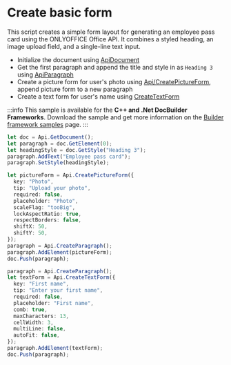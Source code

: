 # Create basic form

This script creates a simple form layout for generating an employee pass card using the ONLYOFFICE Office API. It combines a styled heading, an image upload field, and a single-line text input.

- Initialize the document using [ApiDocument](../../usage-api/text-document-api/ApiDocument/ApiDocument.md)
- Get the first paragraph and append the title and style in as `Heading 3` using [ApiParagraph](../../usage-api/text-document-api/ApiParagraph/ApiParagraph.md)
- Create a picture form for user's photo using [Api/CreatePictureForm](../../usage-api/form-api/Api/Methods/CreatePictureForm.md), append picture form to a new paragraph
- Create a text form for user's name using [CreateTextForm](../../usage-api/form-api/ApiTextForm/ApiTextForm.md)

:::info This sample is available for the **C++ and .Net DocBuilder Frameworks**.
Download the sample and get more information on the [Builder framework samples](../../../document-builder/samples/samples.md) page.
:::

```ts editor-pdf zoom=60
let doc = Api.GetDocument();
let paragraph = doc.GetElement(0);
let headingStyle = doc.GetStyle("Heading 3");
paragraph.AddText("Employee pass card");
paragraph.SetStyle(headingStyle);

let pictureForm = Api.CreatePictureForm({
  key: "Photo",
  tip: "Upload your photo",
  required: false,
  placeholder: "Photo",
  scaleFlag: "tooBig",
  lockAspectRatio: true,
  respectBorders: false,
  shiftX: 50,
  shiftY: 50,
});
paragraph = Api.CreateParagraph();
paragraph.AddElement(pictureForm);
doc.Push(paragraph);

paragraph = Api.CreateParagraph();
let textForm = Api.CreateTextForm({
  key: "First name",
  tip: "Enter your first name",
  required: false,
  placeholder: "First name",
  comb: true,
  maxCharacters: 13,
  cellWidth: 3,
  multiLine: false,
  autoFit: false,
});
paragraph.AddElement(textForm);
doc.Push(paragraph);
```